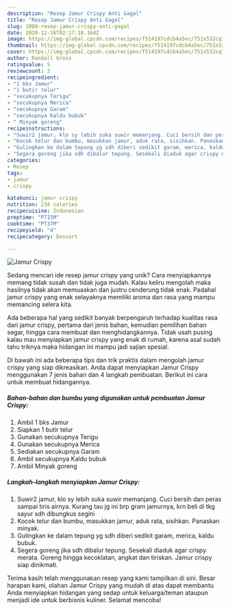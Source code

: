 ```yaml
---
description: "Resep Jamur Crispy Anti Gagal"
title: "Resep Jamur Crispy Anti Gagal"
slug: 1008-resep-jamur-crispy-anti-gagal
date: 2020-12-16T02:17:18.164Z
image: https://img-global.cpcdn.com/recipes/f514197cdcb4a5ec/751x532cq70/jamur-crispy-foto-resep-utama.jpg
thumbnail: https://img-global.cpcdn.com/recipes/f514197cdcb4a5ec/751x532cq70/jamur-crispy-foto-resep-utama.jpg
cover: https://img-global.cpcdn.com/recipes/f514197cdcb4a5ec/751x532cq70/jamur-crispy-foto-resep-utama.jpg
author: Randall Gross
ratingvalue: 5
reviewcount: 3
recipeingredient:
- "1 bks Jamur"
- "1 butir telur"
- "secukupnya Terigu"
- "secukupnya Merica"
- "secukupnya Garam"
- "secukupnya Kaldu bubuk"
- " Minyak goreng"
recipeinstructions:
- "Suwir2 jamur, klo sy lebih suka suwir memanjang. Cuci bersih dan peras sampai tiris airnya. Kurang tau jg ini brp gram jamurnya, krn beli di tkg sayur sdh dibungkus segini"
- "Kocok telur dan bumbu, masukkan jamur, aduk rata, sisihkan. Panaskan minyak."
- "Gulingkan ke dalam tepung yg sdh diberi sedikit garam, merica, kaldu bubuk."
- "Segera goreng jika sdh dibalur tepung. Sesekali diaduk agar crispy merata. Goreng hingga kecoklatan, angkat dan tiriskan. Jamur crispy siap dinikmati."
categories:
- Resep
tags:
- jamur
- crispy

katakunci: jamur crispy 
nutrition: 234 calories
recipecuisine: Indonesian
preptime: "PT15M"
cooktime: "PT37M"
recipeyield: "4"
recipecategory: Dessert

---
```



![Jamur Crispy](https://img-global.cpcdn.com/recipes/f514197cdcb4a5ec/751x532cq70/jamur-crispy-foto-resep-utama.jpg)

Sedang mencari ide resep jamur crispy yang unik? Cara menyiapkannya memang tidak susah dan tidak juga mudah. Kalau keliru mengolah maka hasilnya tidak akan memuaskan dan justru cenderung tidak enak. Padahal jamur crispy yang enak selayaknya memiliki aroma dan rasa yang mampu memancing selera kita.

Ada beberapa hal yang sedikit banyak berpengaruh terhadap kualitas rasa dari jamur crispy, pertama dari jenis bahan, kemudian pemilihan bahan segar, hingga cara membuat dan menghidangkannya. Tidak usah pusing kalau mau menyiapkan jamur crispy yang enak di rumah, karena asal sudah tahu triknya maka hidangan ini mampu jadi sajian spesial.




Di bawah ini ada beberapa tips dan trik praktis dalam mengolah jamur crispy yang siap dikreasikan. Anda dapat menyiapkan Jamur Crispy menggunakan 7 jenis bahan dan 4 langkah pembuatan. Berikut ini cara untuk membuat hidangannya.

<!--inarticleads1-->

##### Bahan-bahan dan bumbu yang digunakan untuk pembuatan Jamur Crispy:

1. Ambil 1 bks Jamur
1. Siapkan 1 butir telur
1. Gunakan secukupnya Terigu
1. Gunakan secukupnya Merica
1. Sediakan secukupnya Garam
1. Ambil secukupnya Kaldu bubuk
1. Ambil  Minyak goreng




<!--inarticleads2-->

##### Langkah-langkah menyiapkan Jamur Crispy:

1. Suwir2 jamur, klo sy lebih suka suwir memanjang. Cuci bersih dan peras sampai tiris airnya. Kurang tau jg ini brp gram jamurnya, krn beli di tkg sayur sdh dibungkus segini
1. Kocok telur dan bumbu, masukkan jamur, aduk rata, sisihkan. Panaskan minyak.
1. Gulingkan ke dalam tepung yg sdh diberi sedikit garam, merica, kaldu bubuk.
1. Segera goreng jika sdh dibalur tepung. Sesekali diaduk agar crispy merata. Goreng hingga kecoklatan, angkat dan tiriskan. Jamur crispy siap dinikmati.




Terima kasih telah menggunakan resep yang kami tampilkan di sini. Besar harapan kami, olahan Jamur Crispy yang mudah di atas dapat membantu Anda menyiapkan hidangan yang sedap untuk keluarga/teman ataupun menjadi ide untuk berbisnis kuliner. Selamat mencoba!
